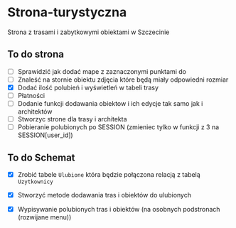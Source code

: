 # Strona-turystyczna
Strona z trasami i zabytkowymi obiektami w Szczecinie

## To do strona
- [ ] Sprawidzić jak dodać mape z zaznaczonymi punktami do 
- [ ] Znaleść na stornie obiektu zdjęcia które będą miały odpowiedni rozmiar
- [x] Dodać ilość polubień i wyświetleń w tabeli trasy
- [ ] Płatności
- [ ] Dodanie funkcji dodawania obiektow i ich edycje tak samo jak i architektów
- [ ] Stworzyc strone dla trasy i architekta
- [ ] Pobieranie polubionych po SESSION (zmieniec tylko w funkcji z 3 na SESSION[user_id])

## To do Schemat
- [x] Zrobić tabele `Ulubione` która będzie połączona relacją z tabelą `Uzytkownicy`
- [x] Stworzyć metode dodawania tras i obiektów do ulubionych
- [x] Wypisywanie polubionych tras i obiektów (na osobnych podstronach (rozwijane menu))


